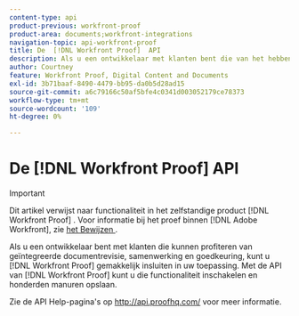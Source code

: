 ```yaml
---
content-type: api
product-previous: workfront-proof
product-area: documents;workfront-integrations
navigation-topic: api-workfront-proof
title: De  [!DNL Workfront Proof]  API
description: Als u een ontwikkelaar met klanten bent die van het hebben van geïntegreerd documentoverzicht, samenwerking, en goedkeuring konden profiteren, kunt u  [!DNL Workfront Proof]  gemakkelijk inbedden in uw toepassing.  [!DNL Workfront Proof]  API staat u toe om die functionaliteit toe te laten en honderden manuren te bewaren.
author: Courtney
feature: Workfront Proof, Digital Content and Documents
exl-id: 3b71baaf-8490-4479-bb95-da0b5d28ad15
source-git-commit: a6c79166c50af5bfe4c0341d003052179ce78373
workflow-type: tm+mt
source-wordcount: '109'
ht-degree: 0%

---
```


# De [!DNL Workfront Proof] API

>[!IMPORTANT]
>
>Dit artikel verwijst naar functionaliteit in het zelfstandige product [!DNL Workfront Proof] . Voor informatie bij het proef binnen [!DNL Adobe Workfront], zie [ het Bewijzen ](../../../review-and-approve-work/proofing/proofing.md).

Als u een ontwikkelaar bent met klanten die kunnen profiteren van geïntegreerde documentrevisie, samenwerking en goedkeuring, kunt u [!DNL Workfront Proof] gemakkelijk insluiten in uw toepassing. Met de API van [!DNL Workfront Proof] kunt u die functionaliteit inschakelen en honderden manuren opslaan.

Zie de API Help-pagina&#39;s op http://api.proofhq.com/ voor meer informatie.
